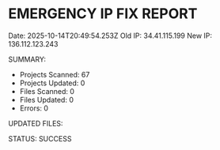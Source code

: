 
EMERGENCY IP FIX REPORT
=====================
Date: 2025-10-14T20:49:54.253Z
Old IP: 34.41.115.199
New IP: 136.112.123.243

SUMMARY:
- Projects Scanned: 67
- Projects Updated: 0
- Files Scanned: 0
- Files Updated: 0
- Errors: 0

UPDATED FILES:




STATUS: SUCCESS
